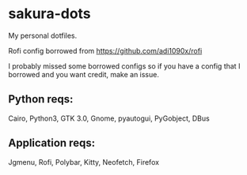 # sakura-dots
My personal dotfiles.

Rofi config borrowed from https://github.com/adi1090x/rofi

I probably missed some borrowed configs so if you have a config that I borrowed and you want credit, make an issue.

Python reqs:
--

  Cairo,
  Python3,
  GTK 3.0,
  Gnome,
  pyautogui,
  PyGobject,
  DBus
  
Application reqs:
--

  Jgmenu,
  Rofi,
  Polybar,
  Kitty,
  Neofetch,
  Firefox
